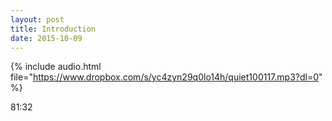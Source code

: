 ```yaml
---
layout: post
title: Introduction
date: 2015-10-09
---
```


{% include audio.html file="https://www.dropbox.com/s/yc4zyn29q0lo14h/quiet100117.mp3?dl=0" %}

81:32